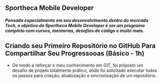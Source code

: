 ## Sportheca Mobile Developer

##### Pensado especialmente em seu desenvolvimento dentro do mercado Tech, o objetivo do Sportheca Mobile Developer é ser um programa completo com cursos, mentorias, desafios de código e muito mais. 

## Criando seu Primeiro Repositório no GitHub Para Compartilhar Seu Progressooas (Básico - 1h)

- De modo a reforçar o meu conhecimento em GIT, foi priposto um desafio de projeto totalmente prático, onde foi solicitado executar todos os passos para criação, atualozação e sincronização de um repositório.

